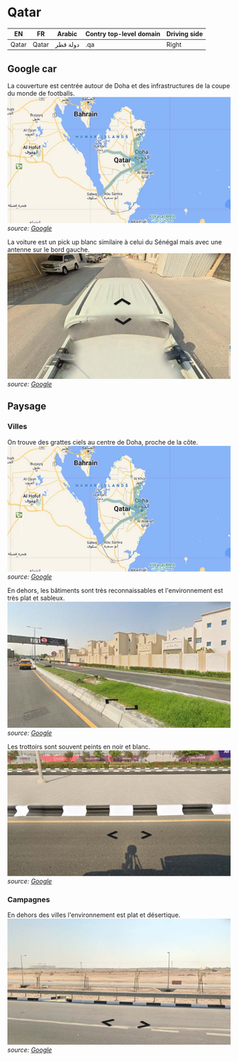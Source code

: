 # Qatar

EN | FR | Arabic | Contry top-level domain | Driving side
--- | --- | --- | --- | ---
Qatar | Qatar | دولة قطر | .qa | Right

## Google car

La couverture est centrée autour de Doha et des infrastructures de la coupe du monde de footballs.  
![Qatar - Google car](src/qa003.jpg)
*source: [Google](https://earth.google.com/web)*

La voiture est un pick up blanc similaire à celui du Sénégal mais avec une antenne sur le bord gauche.  
![Qatar - Google car](src/qa001.jpg)
*source: [Google](https://earth.google.com/web)*

## Paysage

### Villes

On trouve des grattes ciels au centre de Doha, proche de la côte.  
![Qatar - Cities](src/qa003.jpg)
*source: [Google](https://earth.google.com/web)*

En dehors, les bâtiments sont très reconnaissables et l'environnement est très plat et sableux.  
![Qatar - Cities](src/qa002.jpg)
*source: [Google](https://earth.google.com/web)*

Les trottoirs sont souvent peints en noir et blanc.  
![Qatar - Cities](src/qa004.jpg)
*source: [Google](https://earth.google.com/web)*

### Campagnes

En dehors des villes l'environnement est plat et désertique.  
![Qatar - Countryside](src/qa005.jpg)
*source: [Google](https://earth.google.com/web)*
